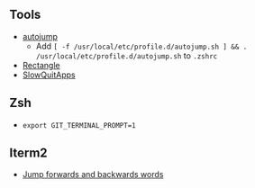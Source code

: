 Tools
----
* [autojump](https://github.com/wting/autojump)
  * Add `[ -f /usr/local/etc/profile.d/autojump.sh ] && . /usr/local/etc/profile.d/autojump.sh` to `.zshrc`
* [Rectangle](https://rectangleapp.com/)
* [SlowQuitApps](https://github.com/dteoh/SlowQuitApps)

Zsh
----
* `export GIT_TERMINAL_PROMPT=1`


Iterm2
----
* [Jump forwards and backwards words](https://coderwall.com/p/h6yfda/use-and-to-jump-forwards-backwards-words-in-iterm-2-on-os-x)
